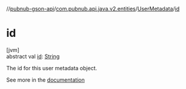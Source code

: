 //[pubnub-gson-api](../../../index.md)/[com.pubnub.api.java.v2.entities](../index.md)/[UserMetadata](index.md)/[id](id.md)

# id

[jvm]\
abstract val [id](id.md): [String](https://kotlinlang.org/api/core/kotlin-stdlib/kotlin/-string/index.html)

The id for this user metadata object.

See more in the [documentation](https://www.pubnub.com/docs/general/metadata/users-metadata)
